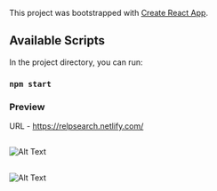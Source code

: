 This project was bootstrapped with [Create React App](https://github.com/facebook/create-react-app).

## Available Scripts

In the project directory, you can run:

### `npm start`


### Preview
URL - https://relpsearch.netlify.com/

##


![Alt Text](https://github.com/appbaseio-apps/yelpSearch-App/blob/master/Assets/yelpSearchResponsive.gif)

##


![Alt Text](https://github.com/appbaseio-apps/yelpSearch-App/blob/master/Assets/yelpSearchFeatures.gif)
